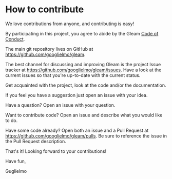 # How to contribute

We love contributions from anyone, and contributing is easy!

By participating in this project, you agree to abide by the Gleam
[Code of Conduct](CODE_OF_CONDUCT.md).

The main git repository lives on GitHub at https://github.com/googlielmo/gleam.

The best channel for discussing and improving Gleam is the project Issue
tracker at https://github.com/googlielmo/gleam/issues. Have a look at the
current issues so that you're up-to-date with the current status.

Get acquainted with the project, look at the code and/or the documentation.

If you feel you have a suggestion just open an issue with your idea.

Have a question? Open an issue with your question.

Want to contribute code? Open an issue and describe what you would like to do.

Have some code already? Open both an issue and a Pull Request at
https://github.com/googlielmo/gleam/pulls. Be sure to reference
the issue in the Pull Request description.

That's it! Looking forward to your contributions!

Have fun,

Guglielmo

